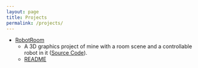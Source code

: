 ```yaml
---
layout: page
title: Projects
permalink: /projects/
---
```


* [RobotRoom](https://mlegere1323.github.io/RobotRoom/RobotRoom.html)
  * A 3D graphics project of mine with a room scene and a controllable robot in it ([Source Code](https://github.com/mlegere1323/RobotRoom)).
  * [README](https://mlegere1323.github.io/RobotRoom/README.txt) 
